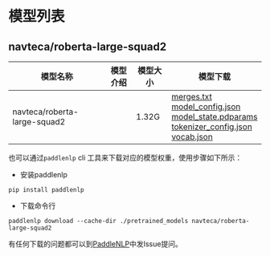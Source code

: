 #  模型列表

## navteca/roberta-large-squad2

| 模型名称 | 模型介绍 | 模型大小  | 模型下载 |
| --- | --- | --- | --- |
|navteca/roberta-large-squad2|  | 1.32G | [merges.txt](https://bj.bcebos.com/paddlenlp/models/community/navteca/roberta-large-squad2/merges.txt)<br>[model_config.json](https://bj.bcebos.com/paddlenlp/models/community/navteca/roberta-large-squad2/model_config.json)<br>[model_state.pdparams](https://bj.bcebos.com/paddlenlp/models/community/navteca/roberta-large-squad2/model_state.pdparams)<br>[tokenizer_config.json](https://bj.bcebos.com/paddlenlp/models/community/navteca/roberta-large-squad2/tokenizer_config.json)<br>[vocab.json](https://bj.bcebos.com/paddlenlp/models/community/navteca/roberta-large-squad2/vocab.json) |

也可以通过`paddlenlp` cli 工具来下载对应的模型权重，使用步骤如下所示：

* 安装paddlenlp

```shell
pip install paddlenlp
```

* 下载命令行

```shell
paddlenlp download --cache-dir ./pretrained_models navteca/roberta-large-squad2
```

有任何下载的问题都可以到[PaddleNLP](https://github.com/PaddlePaddle/PaddleNLP)中发Issue提问。
